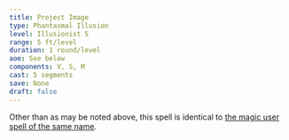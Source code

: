 ```yaml
---
title: Project Image
type: Phantasmal Illusion
level: Illusionist 5
range: 5 ft/level
duration: 1 round/level
aoe: See below
components: V, S, M
cast: 5 segments
save: None
draft: false
---
```


Other than as may be noted above, this spell is identical to [the magic user spell of the same name](/srd/spells/magic-user/project-image).
